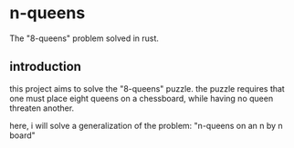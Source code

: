 # n-queens
The "8-queens" problem solved in rust.

## introduction

this project aims to solve the "8-queens" puzzle. the
puzzle requires that one must place eight queens on a chessboard, while
having no queen threaten another.

here, i will solve a generalization of the problem: "n-queens on an n by n board"
